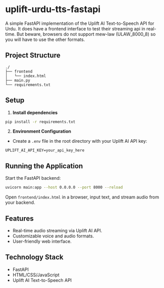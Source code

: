 # uplift-urdu-tts-fastapi

A simple FastAPI implementation of the Uplift AI Text-to-Speech API for Urdu. It does have a frontend interface to test their streaming api in real-time. But beware, browsers do not support mew-law (ULAW_8000_8) so you will have to use the other formats.

## Project Structure

```text
./
├── frontend
│   └── index.html
├── main.py
└── requirements.txt
```

## Setup

1. **Install dependencies**

```bash
pip install -r requirements.txt
```

2. **Environment Configuration**

- Create a `.env` file in the root directory with your Uplift AI API key:

```env
UPLIFT_AI_API_KEY=your_api_key_here
```

## Running the Application

Start the FastAPI backend:

```bash
uvicorn main:app --host 0.0.0.0 --port 8000 --reload
```

Open `frontend/index.html` in a browser, input text, and stream audio from your backend.

## Features

- Real-time audio streaming via Uplift AI API.
- Customizable voice and audio formats.
- User-friendly web interface.

## Technology Stack

- FastAPI
- HTML/CSS/JavaScript
- Uplift AI Text-to-Speech API
